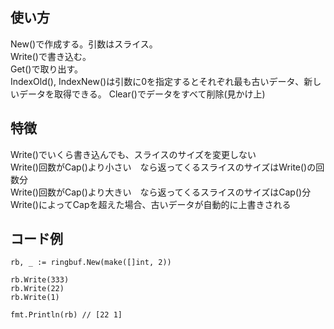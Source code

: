 ## 使い方
New()で作成する。引数はスライス。<br>
Write()で書き込む。<br>
Get()で取り出す。<br>
IndexOld(), IndexNew()は引数に0を指定するとそれぞれ最も古いデータ、新しいデータを取得できる。
Clear()でデータをすべて削除(見かけ上)
## 特徴
Write()でいくら書き込んでも、スライスのサイズを変更しない<br>
Write()回数がCap()より小さい　なら返ってくるスライスのサイズはWrite()の回数分<br>
Write()回数がCap()より大きい　なら返ってくるスライスのサイズはCap()分<br>
Write()によってCapを超えた場合、古いデータが自動的に上書きされる<br>

## コード例

```
rb, _ := ringbuf.New(make([]int, 2))

rb.Write(333)
rb.Write(22)
rb.Write(1)

fmt.Println(rb) // [22 1]
```
